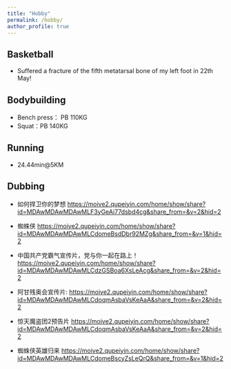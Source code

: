 ```yaml
---
title: "Hobby"
permalink: /hobby/
author_profile: true
---
```


## Basketball
- Suffered a fracture of the fifth metatarsal bone of my left foot in 22th May!

## Bodybuilding
- Bench press： PB 110KG
- Squat：PB 140KG

## Running
- 24.44min@5KM

## Dubbing

- 如何捍卫你的梦想 https://moive2.qupeiyin.com/home/show/share?id=MDAwMDAwMDAwMLF3yGeAi77dsbd4cg&share_from=&v=2&hid=2

- 蜘蛛侠 https://moive2.qupeiyin.com/home/show/share?id=MDAwMDAwMDAwMLCdomeBsdDbr92MZg&share_from=&v=1&hid=2

- 中国共产党霸气宣传片，党与你一起在路上！https://moive2.qupeiyin.com/home/show/share?id=MDAwMDAwMDAwMLCdzGSBoa6XsLeAcg&share_from=&v=2&hid=2

- 阿甘残奥会宣传片: https://moive2.qupeiyin.com/home/show/share?id=MDAwMDAwMDAwMLCdoqmAsbaVsKeAaA&share_from=&v=2&hid=2

- 惊天魔盗团2预告片 https://moive2.qupeiyin.com/home/show/share?id=MDAwMDAwMDAwMLCdoqmAsbaVsKeAaA&share_from=&v=2&hid=2

- 蜘蛛侠英雄归来 https://moive2.qupeiyin.com/home/show/share?id=MDAwMDAwMDAwMLCdomeBscyZsLeQrQ&share_from=&v=1&hid=2
